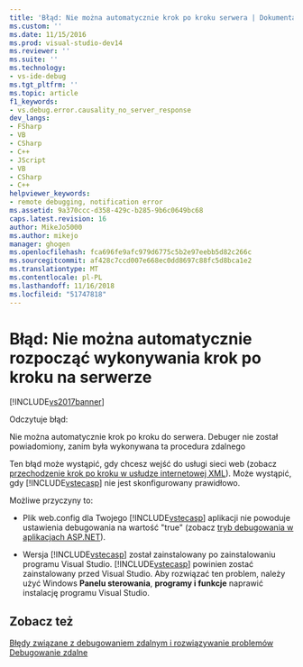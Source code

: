 ```yaml
---
title: 'Błąd: Nie można automatycznie krok po kroku serwera | Dokumentacja firmy Microsoft'
ms.custom: ''
ms.date: 11/15/2016
ms.prod: visual-studio-dev14
ms.reviewer: ''
ms.suite: ''
ms.technology:
- vs-ide-debug
ms.tgt_pltfrm: ''
ms.topic: article
f1_keywords:
- vs.debug.error.causality_no_server_response
dev_langs:
- FSharp
- VB
- CSharp
- C++
- JScript
- VB
- CSharp
- C++
helpviewer_keywords:
- remote debugging, notification error
ms.assetid: 9a370ccc-d358-429c-b285-9b6c0649bc68
caps.latest.revision: 16
author: MikeJo5000
ms.author: mikejo
manager: ghogen
ms.openlocfilehash: fca696fe9afc979d6775c5b2e97eebb5d82c266c
ms.sourcegitcommit: af428c7ccd007e668ec0dd8697c88fc5d8bca1e2
ms.translationtype: MT
ms.contentlocale: pl-PL
ms.lasthandoff: 11/16/2018
ms.locfileid: "51747818"
---
```

# <a name="error-unable-to-automatically-step-into-the-server"></a>Błąd: Nie można automatycznie rozpocząć wykonywania krok po kroku na serwerze
[!INCLUDE[vs2017banner](../includes/vs2017banner.md)]

Odczytuje błąd:  
  
 Nie można automatycznie krok po kroku do serwera. Debuger nie został powiadomiony, zanim była wykonywana ta procedura zdalnego  
  
 Ten błąd może wystąpić, gdy chcesz wejść do usługi sieci web (zobacz [przechodzenie krok po kroku w usłudze internetowej XML](http://msdn.microsoft.com/en-us/8e67de38-bf5f-41cc-a457-1b88ce63d764)). Może wystąpić, gdy [!INCLUDE[vstecasp](../includes/vstecasp-md.md)] nie jest skonfigurowany prawidłowo.  
  
 Możliwe przyczyny to:  
  
-   Plik web.config dla Twojego [!INCLUDE[vstecasp](../includes/vstecasp-md.md)] aplikacji nie powoduje ustawienia debugowania na wartość "true" (zobacz [tryb debugowania w aplikacjach ASP.NET](../debugger/how-to-enable-debugging-for-aspnet-applications.md)).  
  
-   Wersja [!INCLUDE[vstecasp](../includes/vstecasp-md.md)] został zainstalowany po zainstalowaniu programu Visual Studio. [!INCLUDE[vstecasp](../includes/vstecasp-md.md)] powinien zostać zainstalowany przed Visual Studio. Aby rozwiązać ten problem, należy użyć Windows **Panelu sterowania**, **programy i funkcje** naprawić instalację programu Visual Studio.  
  
## <a name="see-also"></a>Zobacz też  
 [Błędy związane z debugowaniem zdalnym i rozwiązywanie problemów](../debugger/remote-debugging-errors-and-troubleshooting.md)   
 [Debugowanie zdalne](../debugger/remote-debugging.md)



